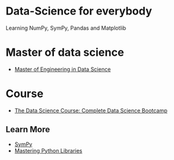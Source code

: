 # Data-Science for everybody
Learning NumPy, SymPy, Pandas and Matplotlib

# Master of data science
- [Master of Engineering in Data Science](https://grads.itc.edu.kh/master-of-data-science/)
# Course 
- [The Data Science Course: Complete Data Science Bootcamp](https://www.udemy.com/course/the-data-science-course-complete-data-science-bootcamp/)

## Learn More
- [SymPy](https://www.sympy.org/en/index.html)
- [Mastering Python Libraries](https://www.youtube.com/playlist?list=PLkdGijFCNuVm4IfZlsZPEt4fPJHfl-0g5)
